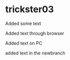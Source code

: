 # trickster03

Added some text

Added text through browser

Added text on PC

added text in the newbranch